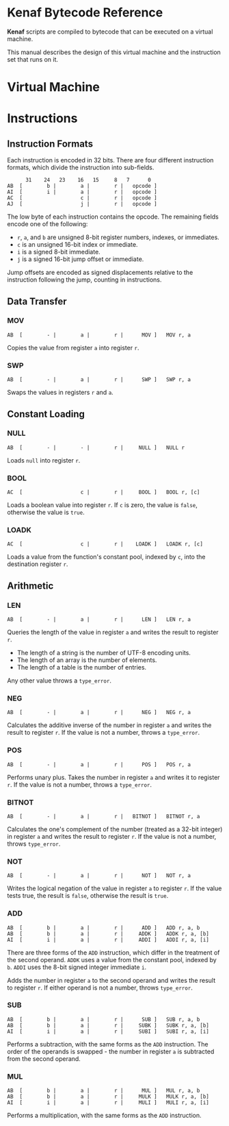 # Kenaf Bytecode Reference

**Kenaf** scripts are compiled to bytecode that can be executed on a virtual
machine.

This manual describes the design of this virtual machine and the instruction
set that runs on it.


# Virtual Machine


# Instructions

## Instruction Formats

Each instruction is encoded in 32 bits.  There are four different instruction
formats, which divide the instruction into sub-fields.

          31    24   23    16   15     8   7      0
    AB  [        b |        a |        r |   opcode ]
    AI  [        i |        a |        r |   opcode ]
    AC  [                   c |        r |   opcode ]
    AJ  [                   j |        r |   opcode ]

The low byte of each instruction contains the opcode.  The remaining fields
encode one of the following:

  * `r`, `a`, and `b` are unsigned 8-bit register numbers, indexes, or
    immediates.
  * `c` is an unsigned 16-bit index or immediate.
  * `i` is a signed 8-bit immediate.
  * `j` is a signed 16-bit jump offset or immediate.

Jump offsets are encoded as signed displacements relative to the instruction
following the jump, counting in instructions.


## Data Transfer

### MOV

    AB  [        - |        a |        r |      MOV ]   MOV r, a

Copies the value from register `a` into register `r`.

### SWP

    AB  [        - |        a |        r |      SWP ]   SWP r, a

Swaps the values in registers `r` and `a`.

## Constant Loading

### NULL

    AB  [        - |        - |        r |     NULL ]   NULL r

Loads `null` into register `r`.

### BOOL

    AC  [                   c |        r |     BOOL ]   BOOL r, [c]

Loads a boolean value into register `r`.  If `c` is zero, the value is `false`,
otherwise the value is `true`.

### LOADK

    AC  [                   c |        r |    LOADK ]   LOADK r, [c]

Loads a value from the function's constant pool, indexed by `c`, into the
destination register `r`.

## Arithmetic

### LEN

    AB  [        - |        a |        r |      LEN ]   LEN r, a

Queries the length of the value in register `a` and writes the result to
register `r`.

  * The length of a string is the number of UTF-8 encoding units.
  * The length of an array is the number of elements.
  * The length of a table is the number of entries.

Any other value throws a `type_error`.

### NEG

    AB  [        - |        a |        r |      NEG ]   NEG r, a

Calculates the additive inverse of the number in register `a` and writes the
result to register `r`.  If the value is not a number, throws a `type_error`.

### POS

    AB  [        - |        a |        r |      POS ]   POS r, a

Performs unary plus.  Takes the number in register `a` and writes it to
register `r`.   If the value is not a number, throws a `type_error`.

### BITNOT

    AB  [        - |        a |        r |   BITNOT ]   BITNOT r, a

Calculates the one's complement of the number (treated as a 32-bit integer)
in register `a` and writes the result to register `r`.  If the value is not a
number, throws `type_error`.

### NOT

    AB  [        - |        a |        r |      NOT ]   NOT r, a

Writes the logical negation of the value in register `a` to register `r`.  If
the value tests true, the result is `false`, otherwise the result is `true`.

### ADD

    AB  [        b |        a |        r |      ADD ]   ADD r, a, b
    AB  [        b |        a |        r |     ADDK ]   ADDK r, a, [b]
    AI  [        i |        a |        r |     ADDI ]   ADDI r, a, [i]

There are three forms of the `ADD` instruction, which differ in the treatment
of the second operand.  `ADDK` uses a value from the constant pool, indexed by
`b`.  `ADDI` uses the 8-bit signed integer immediate `i`.

Adds the number in register `a` to the second operand and writes the result to
register `r`.  If either operand is not a number, throws `type_error`.

### SUB

    AB  [        b |        a |        r |      SUB ]   SUB r, a, b
    AB  [        b |        a |        r |     SUBK ]   SUBK r, a, [b]
    AI  [        i |        a |        r |     SUBI ]   SUBI r, a, [i]

Performs a subtraction, with the same forms as the `ADD` instruction.  The
order of the operands is swapped - the number in register `a` is subtracted
from the second operand.

### MUL

    AB  [        b |        a |        r |      MUL ]   MUL r, a, b
    AB  [        b |        a |        r |     MULK ]   MULK r, a, [b]
    AI  [        i |        a |        r |     MULI ]   MULI r, a, [i]

Performs a multiplication, with the same forms as the `ADD` instruction.

